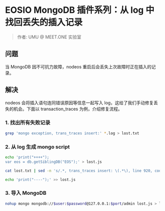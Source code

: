 # EOSIO MongoDB 插件系列：从 log 中找回丢失的插入记录

> 作者: UMU @ MEET.ONE 实验室

## 问题

当 MongoDB 因不可抗力故障，nodeos 重启后会丢失上次故障时正在插入的记录。

## 解决

nodeos 会将插入语句连同错误原因等信息一起写入 log，这给了我们手动修复丢失的机会。下面以 transaction_traces 为例，介绍修复流程。

### 1. 找出所有失败记录

```bash
grep 'mongo exception, trans_traces insert:' *.log > lost.txt
```

### 2. 从 log 生成 mongo script

```bash
echo 'print("++++");
var eos = db.getSiblingDB("EOS");' > lost.js

cat lost.txt | sed -n 's/.*, trans_traces insert: \(.*\), line 920, code.*/eos.transaction_traces.insert(\1)/p' >> lost.js

echo 'print("----");' >> lost.js
```

### 3. 导入 MongoDB

```bash
nohup mongo mongodb://$user:$password@127.0.0.1:$port/admin lost.js > lost.log
```
